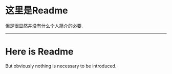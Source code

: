 # 这里是Readme

但是很显然并没有什么个人简介的必要.

----

# Here is Readme

But obviously nothing is necessary to be introduced.
